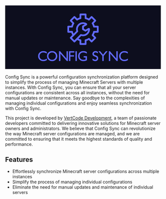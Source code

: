<p align="center">
  <img src="https://github.com/Config-Sync/.github/blob/c46ba6dc4320096855250dcc006e69f0adfc5b0e/profile/Logo%20Big%20%231.png" alt="Config Sync">
</p>

Config Sync is a powerful configuration synchronization platform designed to simplify the process of managing Minecraft Servers with multiple instances. With Config Sync, you can ensure that all your server configurations are consistent across all instances, without the need for manual updates or maintenance. Say goodbye to the complexities of managing individual configurations and enjoy seamless synchronization with Config Sync.

This project is developed by [VertCode Development](https://github.com/VertCodeDev), a team of passionate developers committed to delivering innovative solutions for Minecraft server owners and administrators. We believe that Config Sync can revolutionize the way Minecraft server configurations are managed, and we are committed to ensuring that it meets the highest standards of quality and performance.

## Features

- Effortlessly synchronize Minecraft server configurations across multiple instances
- Simplify the process of managing individual configurations
- Eliminate the need for manual updates and maintenance of individual servers
